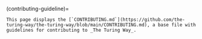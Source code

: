 (contributing-guideline)=

```{note}
This page displays the [`CONTRIBUTING.md`](https://github.com/the-turing-way/the-turing-way/blob/main/CONTRIBUTING.md), a base file with guidelines for contributing to _The Turing Way_.
```

```{include} ../../../CONTRIBUTING.md
```
